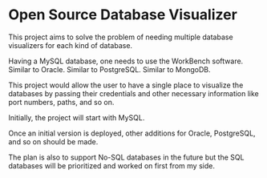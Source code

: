 # Open Source Database Visualizer

This project aims to solve the problem of needing multiple database visualizers for each kind of database.

Having a MySQL database, one needs to use the WorkBench software. Similar to Oracle. Similar to PostgreSQL. Similar to MongoDB.

This project would allow the user to have a single place to visualize the databases by passing their credentials and other necessary information like port numbers, paths, and so on.

Initially, the project will start with MySQL.

Once an initial version is deployed, other additions for Oracle, PostgreSQL, and so on should be made.

The plan is also to support No-SQL databases in the future but the SQL databases will be prioritized and worked on first from my side.
